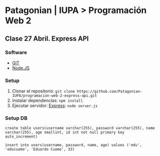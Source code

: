 # Patagonian | IUPA > Programación Web 2

## Clase 27 Abril. Express API

### Software

- [GIT](https://git-scm.com)
- [Node.JS](https://nodejs.org/es)

### Setup

1. Clonar el repositorio: `git clone https://github.com/Patagonian-IUPA/programacion-web-2-express-api.git`
2. Instalar dependencias: `npm install`
3. Ejecutar servidor: [Express](https://expressjs.com/es/): `node server.js`

### Setup DB

```
create table users(username varchar(255), password varchar(255), name varchar(255), age smallint, id int not null primary key auto_increment)

insert into users(username, password, name, age) values ('edu', 'educuomo', 'Eduardo Cuomo', 33)
```
